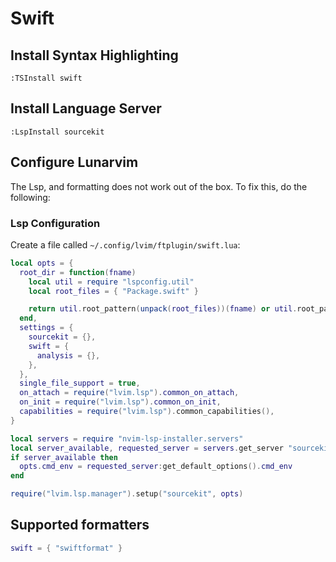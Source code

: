 # Swift

## Install Syntax Highlighting
```vim
:TSInstall swift
```

## Install Language Server

```vim
:LspInstall sourcekit
```


## Configure Lunarvim

The Lsp, and formatting does not work out of the box. To fix this, do the following:

### Lsp Configuration
Create a file called `~/.config/lvim/ftplugin/swift.lua`:

```lua
local opts = {
  root_dir = function(fname)
    local util = require "lspconfig.util"
    local root_files = { "Package.swift" }

    return util.root_pattern(unpack(root_files))(fname) or util.root_pattern ".git"(fname) or util.path.dirname(fname)
  end,
  settings = {
    sourcekit = {},
    swift = {
      analysis = {},
    },
  },
  single_file_support = true,
  on_attach = require("lvim.lsp").common_on_attach,
  on_init = require("lvim.lsp").common_on_init,
  capabilities = require("lvim.lsp").common_capabilities(),
}

local servers = require "nvim-lsp-installer.servers"
local server_available, requested_server = servers.get_server "sourcekit"
if server_available then
  opts.cmd_env = requested_server:get_default_options().cmd_env
end

require("lvim.lsp.manager").setup("sourcekit", opts)
```
## Supported formatters

```lua
swift = { "swiftformat" }
```

